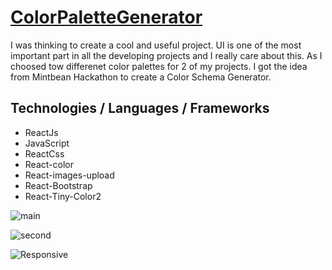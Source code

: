 # [ColorPaletteGenerator](https://yasamanloghmani.github.io/ColorPaletteGenerator/ )


I was thinking to create a cool and useful project. UI is one of the most important part in all the developing projects and I really care about this. As I choosed tow differenet color palettes for 2 of my projects. I got the idea from Mintbean Hackathon to create a Color Schema Generator. 

## Technologies / Languages / Frameworks

- ReactJs
- JavaScript 
- ReactCss
- React-color
- React-images-upload
- React-Bootstrap
- React-Tiny-Color2

![main](https://imgur.com/Jc4d20R.png)

![second](https://imgur.com/27c2smR.png)

![Responsive](https://imgur.com/GAx9e9p.png)



